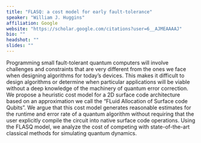 ```yaml
---
title: "FLASQ: a cost model for early fault-tolerance"
speaker: "William J. Huggins"
affiliation: Google
website: "https://scholar.google.com/citations?user=6__AJMEAAAAJ"
bio: ""
headshot: ""
slides: ""
---
```


Programming small fault-tolerant quantum computers will involve challenges and constraints that are very different from the ones we face when designing algorithms for today’s devices. This makes it difficult to design algorithms or determine when particular applications will be viable without a deep knowledge of the machinery of quantum error correction. We propose a heuristic cost model for a 2D surface code architecture based on an approximation we call the “FLuid Allocation of Surface code Qubits”. We argue that this cost model generates reasonable estimates for the runtime and error rate of a quantum algorithm without requiring that the user explicitly compile the circuit into native surface code operations. Using the FLASQ model, we analyze the cost of competing with state-of-the-art classical methods for simulating quantum dynamics.
